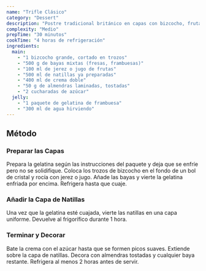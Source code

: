 ```yaml
---
name: "Trifle Clásico"
category: "Dessert"
description: "Postre tradicional británico en capas con bizcocho, fruta, natillas y crema"
complexity: "Medio"
prepTime: "30 minutos"
cookTime: "4 horas de refrigeración"
ingredients:
  main:
    - "1 bizcocho grande, cortado en trozos"
    - "500 g de bayas mixtas (fresas, frambuesas)"
    - "100 ml de jerez o jugo de frutas"
    - "500 ml de natillas ya preparadas"
    - "400 ml de crema doble"
    - "50 g de almendras laminadas, tostadas"
    - "2 cucharadas de azúcar"
  jelly:
    - "1 paquete de gelatina de frambuesa"
    - "300 ml de agua hirviendo"
---
```


## Método

### Preparar las Capas

Prepara la gelatina según las instrucciones del paquete y deja que se enfríe pero no se solidifique. Coloca los trozos de bizcocho en el fondo de un bol de cristal y rocía con jerez o jugo. Añade las bayas y vierte la gelatina enfriada por encima. Refrigera hasta que cuaje.

### Añadir la Capa de Natillas

Una vez que la gelatina esté cuajada, vierte las natillas en una capa uniforme. Devuelve al frigorífico durante 1 hora.

### Terminar y Decorar

Bate la crema con el azúcar hasta que se formen picos suaves. Extiende sobre la capa de natillas. Decora con almendras tostadas y cualquier baya restante. Refrigera al menos 2 horas antes de servir.
